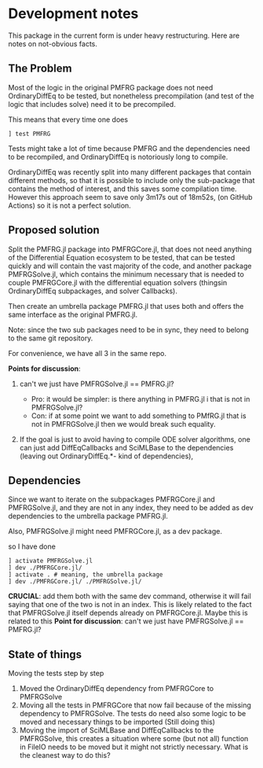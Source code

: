 # Development notes

This package in the current form is under heavy restructuring.
Here are notes on not-obvious facts.

## The Problem
Most of the logic in the original PMFRG package
does not need OrdinaryDiffEq to be tested,
but nonetheless precompilation 
(and test of the logic that includes solve)
need it to be precompiled.

This means that every time one does 
```
] test PMFRG
```

Tests might take a lot of time because PMFRG
and the dependencies need to be recompiled,
and OrdinaryDiffEq is notoriously long to compile.

OrdinaryDiffEq was recently split into many different packages
that contain different methods,
so that it is possible to include only the sub-package 
that contains the method of interest,
and this saves some compilation time.
However this approach seem to save only 3m17s 
out of 18m52s, 
(on GitHub Actions)
so it is not a perfect solution.

## Proposed solution

Split the PMFRG.jl package into PMFRGCore.jl,
that does not need anything 
of the Differential Equation ecosystem 
to be tested,
that can be tested quickly 
and will contain the vast majority of the code,
and another package PMFRGSolve.jl,
which contains the minimum necessary
that is needed to couple PMFRGCore.jl
with the differential equation solvers
(thingsin OrdinaryDiffEq subpackages,
and solver Callbacks).

Then create an umbrella package
PMFRG.jl that uses both and offers 
the same interface as the original PMFRG.jl.

Note: since the two sub packages need to be in sync,
they need to belong to the same git repository.

For convenience, we have all 3 in the same repo.

**Points for discussion**:
1. can't we just have PMFRGSolve.jl == PMFRG.jl?  
   - Pro: it would be simpler: is there anything in PMFRG.jl i
     that is not in PMFRGSolve.jl?
   - Con: if at some point we want to add something 
     to PMfRG.jl
     that is not in PMFRGSolve.jl 
     then we would break such equality.
     
 2. If the goal is just to avoid having to compile ODE solver algorithms,
    one can just add DiffEqCallbacks and SciMLBase to the dependencies
    (leaving out OrdinaryDiffEq.*- kind of dependencies),
    
    


## Dependencies

Since we want to iterate on the subpackages 
PMFRGCore.jl and PMFRGSolve.jl,
and they are not in any index,
they need to be added as dev dependencies 
to the umbrella package PMFRG.jl.

Also, PMFRGSolve.jl might need PMFRGCore.jl,
as a dev package.

so I have done
```
] activate PMFRGSolve.jl
] dev ./PMFRGCore.jl/
] activate . # meaning, the umbrella package
] dev ./PMFRGCore.jl/ ./PMFRGSolve.jl/ 
```

**CRUCIAL**: add them both with the same dev command,
otherwise it will fail saying that one of the two is not in an index.
This is likely related to the fact that PMFRGSolve.jl
itself depends already on PMFRGCore.jl. 
Maybe this is related to this **Point for discussion**: 
can't we just have PMFRGSolve.jl == PMFRG.jl?

## State of things
Moving the tests step by step 
1. Moved the OrdinaryDiffEq dependency 
   from PMFRGCore
   to PMFRGSolve
2. Moving all the tests in PMFRGCore 
   that now fail because of the missing dependency
   to PMFRGSolve.
   The tests do need also some logic to be moved
   and necessary things to be imported
   (Still doing this)
3. Moving the import of SciMLBase and DiffEqCallbacks 
   to the PMFRGSolve,
   this creates a situation where some
   (but not all) 
   function in FileIO needs to be moved 
   but it might not strictly necessary.
   What is the cleanest way to do this?
   
